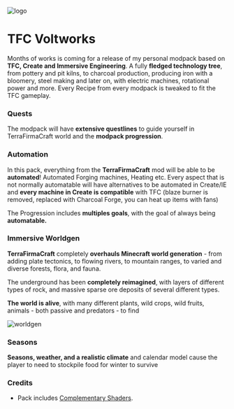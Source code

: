 ![logo](https://i.imgur.com/wF8Gsly.png)
#  __**TFC Voltworks**__ 

Months of works is coming for a release of my personal modpack based on **TFC, Create and Immersive Engineering**. A fully **fledged technology tree**, from pottery and pit kilns, to charcoal production, producing iron with a bloomery, steel making and later on, with electric machines, rotational power and more.
Every Recipe from every modpack is tweaked to fit the TFC gameplay.

### __**Quests**__ 
The modpack will have **extensive questlines** to guide yourself in TerraFirmaCraft world and the **modpack progression**.

### __**Automation**__ 
In this pack, everything from the **TerraFirmaCraft** mod will be able to be **automated**! Automated Forging machines, Heating etc. Every aspect that is not normally automatable will have alternatives to be automated in Create/IE and **every machine in Create is compatible** with TFC (blaze burner is removed, replaced with Charcoal Forge, you can heat up items with fans)

The Progression includes **multiples goals**, with the goal of always being **automatable.**

###  __**Immersive Worldgen**__ 
**TerraFirmaCraft** completely **overhauls Minecraft world generation** - from adding plate tectonics, to flowing rivers, to mountain ranges, to varied and diverse forests, flora, and fauna.

The underground has been **completely reimagined**, with layers of different types of rock, and massive sparse ore deposits of several different types.

**The world is alive**, with many different plants, wild crops, wild fruits, animals - both passive and predators - to find

![worldgen](https://media.discordapp.net/attachments/1155092241195487314/1155185433702043800/184540831-2370f85b-25a1-46dc-a13f-c5419b0aec45.png?ex=654fb1c5&is=653d3cc5&hm=8815a9fa075209c74b7d00cc0316126047ad979f709229a90ec90eea5ef111ed&=&width=1440&height=388)


###  __**Seasons**__
**Seasons, weather, and a realistic climate** and calendar model cause the player to need to stockpile food for winter to survive

###  __**Credits**__ 
- Pack includes [Complementary Shaders](https://www.curseforge.com/minecraft/shaders/complementary-reimagined).